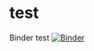# test
Binder test
[![Binder](https://mybinder.org/badge_logo.svg)](https://mybinder.org/v2/gh/mahsaashouri/test/main?urlpath=rstudio)
